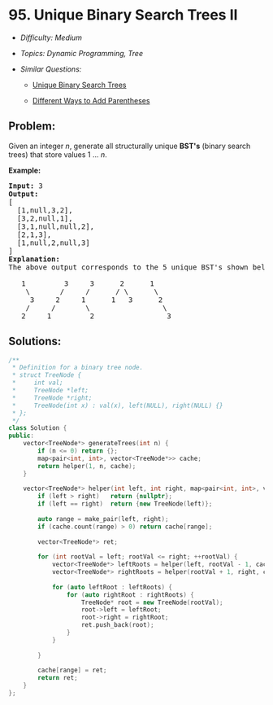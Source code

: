 # 95. Unique Binary Search Trees II

* *Difficulty: Medium*

* *Topics: Dynamic Programming, Tree*

* *Similar Questions:*

  * [Unique Binary Search Trees](unique-binary-search-trees.md)

  * [Different Ways to Add Parentheses](different-ways-to-add-parentheses.md)

## Problem:

<p>Given an integer <em>n</em>, generate all structurally unique <strong>BST&#39;s</strong> (binary search trees) that store values 1 ...&nbsp;<em>n</em>.</p>

<p><strong>Example:</strong></p>

<pre>
<strong>Input:</strong> 3
<strong>Output:</strong>
[
&nbsp; [1,null,3,2],
&nbsp; [3,2,null,1],
&nbsp; [3,1,null,null,2],
&nbsp; [2,1,3],
&nbsp; [1,null,2,null,3]
]
<strong>Explanation:</strong>
The above output corresponds to the 5 unique BST&#39;s shown below:

   1         3     3      2      1
    \       /     /      / \      \
     3     2     1      1   3      2
    /     /       \                 \
   2     1         2                 3
</pre>

## Solutions:

```c++
/**
 * Definition for a binary tree node.
 * struct TreeNode {
 *     int val;
 *     TreeNode *left;
 *     TreeNode *right;
 *     TreeNode(int x) : val(x), left(NULL), right(NULL) {}
 * };
 */
class Solution {
public:
    vector<TreeNode*> generateTrees(int n) {
        if (n <= 0) return {};
        map<pair<int, int>, vector<TreeNode*>> cache;
        return helper(1, n, cache);
    }
    
    vector<TreeNode*> helper(int left, int right, map<pair<int, int>, vector<TreeNode*>>& cache) {
        if (left > right)   return {nullptr};
        if (left == right)  return {new TreeNode(left)};
        
        auto range = make_pair(left, right);
        if (cache.count(range) > 0) return cache[range];
        
        vector<TreeNode*> ret;
        
        for (int rootVal = left; rootVal <= right; ++rootVal) {
            vector<TreeNode*> leftRoots = helper(left, rootVal - 1, cache);
            vector<TreeNode*> rightRoots = helper(rootVal + 1, right, cache);
            
            for (auto leftRoot : leftRoots) {
                for (auto rightRoot : rightRoots) {
                    TreeNode* root = new TreeNode(rootVal);
                    root->left = leftRoot;
                    root->right = rightRoot;
                    ret.push_back(root);
                }
            }
            
        }
        
        cache[range] = ret;
        return ret;
    }
};
```
